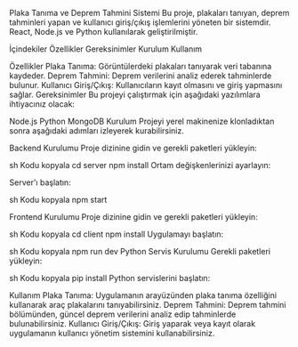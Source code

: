 Plaka Tanıma ve Deprem Tahmini Sistemi
Bu proje, plakaları tanıyan, deprem tahminleri yapan ve kullanıcı giriş/çıkış işlemlerini yöneten bir sistemdir. React, Node.js ve Python kullanılarak geliştirilmiştir.

İçindekiler
Özellikler
Gereksinimler
Kurulum
Kullanım

Özellikler
Plaka Tanıma: Görüntülerdeki plakaları tanıyarak veri tabanına kaydeder.
Deprem Tahmini: Deprem verilerini analiz ederek tahminlerde bulunur.
Kullanıcı Giriş/Çıkış: Kullanıcıların kayıt olmasını ve giriş yapmasını sağlar.
Gereksinimler
Bu projeyi çalıştırmak için aşağıdaki yazılımlara ihtiyacınız olacak:

Node.js
Python
MongoDB
Kurulum
Projeyi yerel makinenize klonladıktan sonra aşağıdaki adımları izleyerek kurabilirsiniz.

Backend Kurulumu
Proje dizinine gidin ve gerekli paketleri yükleyin:

sh
Kodu kopyala
cd server
npm install
Ortam değişkenlerinizi ayarlayın:

Server'ı başlatın:

sh
Kodu kopyala
npm start

Frontend Kurulumu
Proje dizinine gidin ve gerekli paketleri yükleyin:

sh
Kodu kopyala
cd client
npm install
Uygulamayı başlatın:

sh
Kodu kopyala
npm run dev
Python Servis Kurulumu
Gerekli paketleri yükleyin:

sh
Kodu kopyala
pip install 
Python servislerini başlatın:

Kullanım
Plaka Tanıma: Uygulamanın arayüzünden plaka tanıma özelliğini kullanarak araç plakalarını tanıyabilirsiniz.
Deprem Tahmini: Deprem tahmini bölümünden, güncel deprem verilerini analiz edip tahminlerde bulunabilirsiniz.
Kullanıcı Giriş/Çıkış: Giriş yaparak veya kayıt olarak uygulamanın kullanıcı yönetim sistemini kullanabilirsiniz.
